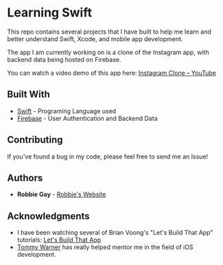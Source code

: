 # Learning Swift

This repo contains several projects that I have built to help me learn and better understand Swift, Xcode, and mobile app development.

The app I am currently working on is a clone of the Instagram app, with backend data being hosted on Firebase.

You can watch a video demo of this app here: [Instagram Clone – YouTube](https://www.youtube.com/watch?v=tRLZppAY7Ik)

## Built With

* [Swift](https://swift.org/) - Programing Language used
* [Firebase](https://firebase.google.com/) - User Authentication and Backend Data

## Contributing

If you've found a bug in my code, please feel free to send me an Issue!

## Authors

* **Robbie Gay** - [Robbie's Website](https://www.robbiegay.art/)

## Acknowledgments

* I have been watching several of Brian Voong's "Let's Build That App" tutorials: [Let's Build That App](https://www.letsbuildthatapp.com/)
* [Tommy Warner](https://github.com/trwarner44) has really helped mentor me in the field of iOS development.
